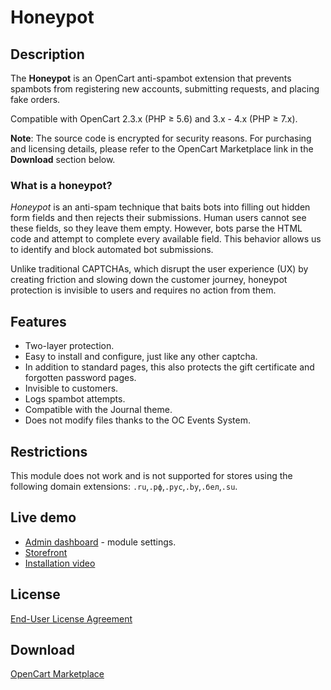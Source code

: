 # Honeypot

## Description
The **Honeypot** is an OpenCart anti-spambot extension that prevents spambots from registering new accounts, submitting requests, and placing fake orders.

Compatible with OpenCart 2.3.x (PHP ≥ 5.6) and 3.x - 4.x (PHP ≥ 7.x).

**Note**: The source code is encrypted for security reasons. For purchasing and licensing details, please refer to the OpenCart Marketplace link in the **Download** section below.

### What is a honeypot?
*Honeypot* is an anti-spam technique that baits bots into filling out hidden form fields and then rejects their submissions. Human users cannot see these fields, so they leave them empty. However, bots parse the HTML code and attempt to complete every available field. This behavior allows us to identify and block automated bot submissions.

Unlike traditional CAPTCHAs, which disrupt the user experience (UX) by creating friction and slowing down the customer journey, honeypot protection is invisible to users and requires no action from them.

## Features
* Two-layer protection.
* Easy to install and configure, just like any other captcha.
* In addition to standard pages, this also protects the gift certificate and forgotten password pages.
* Invisible to customers.
* Logs spambot attempts.
* Compatible with the Journal theme.
* Does not modify files thanks to the OC Events System.

## Restrictions
This module does not work and is not supported for stores using the following domain extensions: `.ru`,`.рф`,`.рус`,`.by`,`.бел`,`.su`.

## Live demo
* [Admin dashboard](https://demo.ocmod.space/a/admin/index.php?route=extension/captcha/honeypot) - module settings.
* [Storefront](https://demo.ocmod.space/a/admin/index.php?route=extension/captcha/honeypot)
* [Installation video](https://www.youtube.com/watch?v=FQ-DIdXoNWM)

## License
[End-User License Agreement](../EULA.en.txt)

## Download
[OpenCart Marketplace](https://www.opencart.com/index.php?route=marketplace/extension/info&extension_id=45552)
